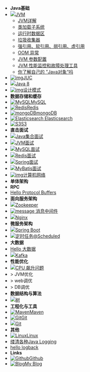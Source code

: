 - **Java基础**
- [![](https://icongr.am/simple/oracle.svg?size=25&color=231c82&colored=false)JVM](java/JVM/readJVM.md)
  - [JVM详解](java/JVM/Thread.md)
  - [类加载子系统](java/JVM/Class-Loading.md)
  - [运行时数据区](java/JVM/Runtime-Data-Areas.md)
  - [垃圾收集器](java/JVM/GC.md)
  - [强引用、软引用、弱引用、虚引用](java/JVM/Reference.md)
  - [OOM 异常](java/JVM/OOM.md)
  - [JVM 参数配置](java/JVM/JVM参数配置.md)
  - [JVM 性能监控和故障处理工具](java/JVM/JVM性能监控和故障处理工具.md)
  - [你了解自己的 ”Java对象“吗](java/JVM/Java-Object.md)
- [![img](https://icongr.am/fontawesome/expeditedssl.svg?size=25&color=f23131)JUC](java/JUC/readJUC.md)
- [![](https://icongr.am/devicon/java-original.svg?size=25&color=f23131)Java 8](java/Java8.md)
- [![img](https://icongr.am/entypo/address.svg?size=25&color=074ca6)设计模式](design-pattern/readDisignPattern.md)
- **数据存储和缓存**
- [![MySQL](https://icongr.am/devicon/mysql-original.svg?&size=25)MySQL](data-store/MySQL/readMySQL.md)
- [![Redis](https://icongr.am/devicon/redis-original.svg?size=25)Redis](data-store/Redis/2.readRedis.md)
- [![mongoDB](https://icongr.am/devicon/mongodb-original.svg?&size=25)mongoDB]( https://redis.io/ )
- [![ **Elasticsearch** ](https://icongr.am/simple/elasticsearch.svg?&size=20) Elasticsearch]( https://redis.io/ )
- [![S3](https://icongr.am/devicon/amazonwebservices-original.svg?&size=25)S3]( https://aws.amazon.com/cn/s3/ )
- **直击面试**
- [![](https://icongr.am/material/basket.svg?size=25)Java集合面试](interview/Collections-FAQ.md)
- [![](https://icongr.am/devicon/java-plain-wordmark.svg?size=25)JVM面试](interview/JVM-FAQ.md)
- [![](https://icongr.am/devicon/mysql-original-wordmark.svg?size=25)MySQL面试](interview/MySQL-FAQ.md)
- [![](https://icongr.am/devicon/redis-original-wordmark.svg?size=25)Redis面试](interview/Redis-FAQ.md)
- [![](https://icongr.am/jam/leaf.svg?size=25&color=00FF00)Spring面试](interview/Spring-FAQ.md)
- [![](https://icongr.am/simple/bower.svg?size=25)MyBatis面试](interview/MyBatis-FAQ.md)
- [![img](https://icongr.am/entypo/network.svg?size=25&color=6495ED)计算机网络](interview/Network-FAQ.md)
- **单体架构**
- **RPC**
- [Hello Protocol Buffers](rpc/Hello-Protocol-Buffers.md)
- **面向服务架构**
- [![](https://icongr.am/fontawesome/group.svg?size=25&color=182d10)Zookeeper](soa/ZooKeeper/readZK.md)
- [![message](https://icongr.am/clarity/email.svg?&size=25) 消息中间件](message-queue/readMQ.md)
- [![](https://icongr.am/devicon/nginx-original.svg?size=25&color=182d10)Nginx](nginx/nginx.md)
- **微服务架构**
- [![](https://icongr.am/simple/leaflet.svg?size=25&color=11b041&colored=false)Spring Boot](framework/SpringBoot/Hello-SpringBoot.md)
- [![](https://icongr.am/clarity/alarm-clock.svg?size=25&color=2d2b50)定时任务@Scheduled](framework/SpringBoot/@Scheduled.md)
- **大数据**
- [Hello 大数据](big-data/Hello-BigData.md)
- [![](https://icongr.am/simple/apachekafka.svg?size=25&color=121417&colored=false)Kafka](message-queue/Kafka/readKafka.md)
- **性能优化**
- [![](https://icongr.am/octicons/cpu.svg?size=25&color=780ebe)CPU 飙升问题](optimization/CPU飙升.md)
- \> JVM优化
- \> web调优
- \> DB调优
- **数据结构与算法**
- [![](https://icongr.am/entypo/tree.svg?size=25&color=44c016)树](data-structure/tree.md)
- **工程化与工具**
- [![Maven](https://icongr.am/simple/apachemaven.svg?size=25&color=c93ddb&colored=false)Maven](tools/Maven.md)
- [![Git](https://icongr.am/devicon/git-original.svg?&size=16)Git](tools/Git-Specification.md)
- [![](https://icongr.am/devicon/github-original.svg?size=25&color=currentColor)Git](tools/GitHub.md)
- **其他**
- [![Linux](https://icongr.am/devicon/linux-original.svg?&size=16)Linux](linux/linux.md)
- [缕清各种Java Logging](logging/Java-Logging.md)
- [hello logback](logging/logback简单使用.md)
- **Links**
- [![Github](https://icongram.jgog.in/simple/github.svg?color=808080&size=16)Github](https://github.com/jhildenbiddle/docsify-tabs)
- [![Blog](https://icongr.am/simple/aboutme.svg?colored&size=16)My Blog](https://www.lazyegg.net)